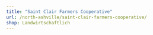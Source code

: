 ```yaml
---
title: "Saint Clair Farmers Cooperative"
url: /north-ashville/saint-clair-farmers-cooperative/
shop: Landwirtschaftlich
---
```

